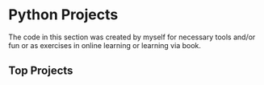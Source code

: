 # Python Projects
The code in this section was created by myself for necessary tools and/or fun or as exercises in online learning or learning via book.

## Top Projects

